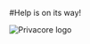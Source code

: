 #Help is on its way!


![Privacore logo](https://www.privacore.com/wp-content/uploads/2015/12/Privacore-logo.png)

